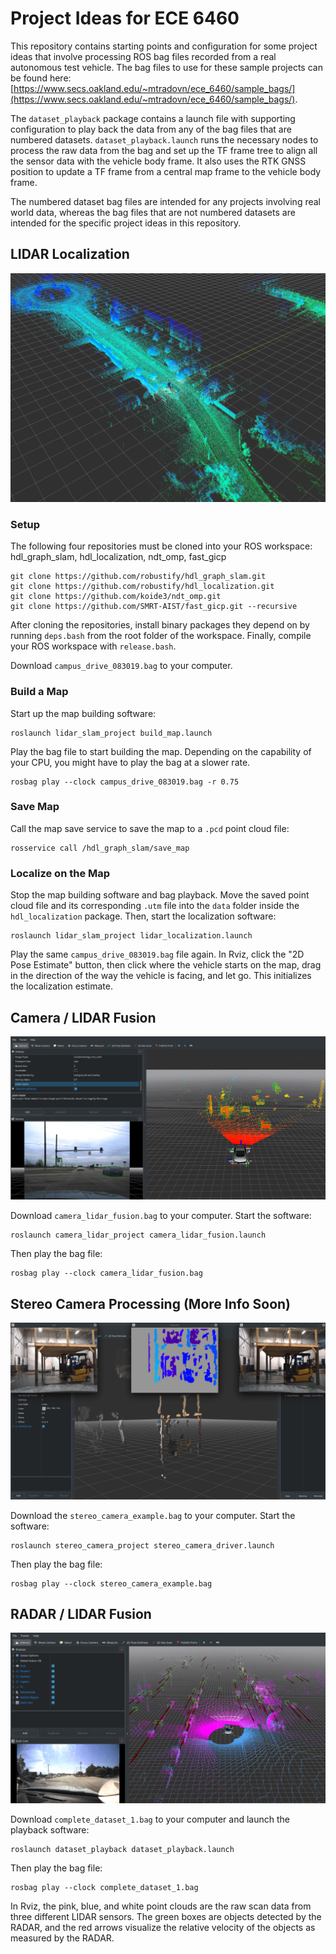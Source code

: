 # Project Ideas for ECE 6460

This repository contains starting points and configuration for some project ideas that involve processing ROS bag files recorded from a real autonomous test vehicle. The bag files to use for these sample projects can be found here: [https://www.secs.oakland.edu/~mtradovn/ece_6460/sample_bags/](https://www.secs.oakland.edu/~mtradovn/ece_6460/sample_bags/).

The `dataset_playback` package contains a launch file with supporting configuration to play back the data from any of the bag files that are numbered datasets. `dataset_playback.launch` runs the necessary nodes to process the raw data from the bag and set up the TF frame tree to align all the sensor data with the vehicle body frame. It also uses the RTK GNSS position to update a TF frame from a central map frame to the vehicle body frame.

The numbered dataset bag files are intended for any projects involving real world data, whereas the bag files that are not numbered datasets are intended for the specific project ideas in this repository.

## LIDAR Localization
![LIDAR Mapping](img/lidar_slam.png)

### Setup
The following four repositories must be cloned into your ROS workspace: hdl_graph_slam, hdl_localization, ndt_omp, fast_gicp
```
git clone https://github.com/robustify/hdl_graph_slam.git
git clone https://github.com/robustify/hdl_localization.git
git clone https://github.com/koide3/ndt_omp.git
git clone https://github.com/SMRT-AIST/fast_gicp.git --recursive
```
After cloning the repositories, install binary packages they depend on by running `deps.bash` from the root folder of the workspace. Finally, compile your ROS workspace with `release.bash`.

Download `campus_drive_083019.bag` to your computer.

### Build a Map
Start up the map building software:
```
roslaunch lidar_slam_project build_map.launch
```
Play the bag file to start building the map. Depending on the capability of your CPU, you might have to play the bag at a slower rate. 
```
rosbag play --clock campus_drive_083019.bag -r 0.75
```

### Save Map
Call the map save service to save the map to a `.pcd` point cloud file:
```
rosservice call /hdl_graph_slam/save_map
```

### Localize on the Map
Stop the map building software and bag playback. Move the saved point cloud file and its corresponding `.utm` file into the `data` folder inside the `hdl_localization` package. Then, start the localization software:
```
roslaunch lidar_slam_project lidar_localization.launch
```
Play the same `campus_drive_083019.bag` file again. In Rviz, click the "2D Pose Estimate" button, then click where the vehicle starts on the map, drag in the direction of the way the vehicle is facing, and let go. This initializes the localization estimate.

## Camera / LIDAR Fusion
![Camera / LIDAR Fusion](img/camera_lidar_fusion.png)

Download `camera_lidar_fusion.bag` to your computer. Start the software:
```
roslaunch camera_lidar_project camera_lidar_fusion.launch
```
Then play the bag file:
```
rosbag play --clock camera_lidar_fusion.bag
```

## Stereo Camera Processing (More Info Soon)
![Stereo Camera Processing](img/stereo_processing.png)

Download the `stereo_camera_example.bag` to your computer. Start the software:
```
roslaunch stereo_camera_project stereo_camera_driver.launch
```
Then play the bag file:
```
rosbag play --clock stereo_camera_example.bag
```

## RADAR / LIDAR Fusion

![RADAR / LIDAR Fusion](img/radar_lidar_fusion.png)

Download `complete_dataset_1.bag` to your computer and launch the playback software:
```
roslaunch dataset_playback dataset_playback.launch
```
Then play the bag file:
```
rosbag play --clock complete_dataset_1.bag
```
In Rviz, the pink, blue, and white point clouds are the raw scan data from three different LIDAR sensors. The green boxes are objects detected by the RADAR, and the red arrows visualize the relative velocity of the objects as measured by the RADAR.